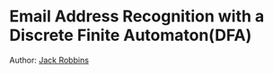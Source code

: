 # Email Address Recognition with a Discrete Finite Automaton(DFA)
Author: [Jack Robbins](https://www.github.com/jackr276)
 
